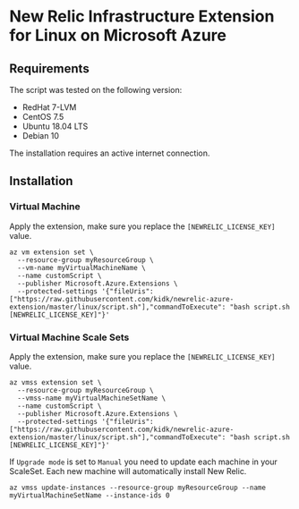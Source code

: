 # New Relic Infrastructure Extension for Linux on Microsoft Azure

## Requirements

The script was tested on the following version:
* RedHat 7-LVM
* CentOS 7.5
* Ubuntu 18.04 LTS
* Debian 10

The installation requires an active internet connection.

## Installation

### Virtual Machine

Apply the extension, make sure you replace the `[NEWRELIC_LICENSE_KEY]` value.
```
az vm extension set \
  --resource-group myResourceGroup \
  --vm-name myVirtualMachineName \
  --name customScript \
  --publisher Microsoft.Azure.Extensions \
  --protected-settings '{"fileUris": ["https://raw.githubusercontent.com/kidk/newrelic-azure-extension/master/linux/script.sh"],"commandToExecute": "bash script.sh [NEWRELIC_LICENSE_KEY]"}'
```

### Virtual Machine Scale Sets

Apply the extension, make sure you replace the `[NEWRELIC_LICENSE_KEY]` value.
```
az vmss extension set \
  --resource-group myResourceGroup \
  --vmss-name myVirtualMachineSetName \
  --name customScript \
  --publisher Microsoft.Azure.Extensions \
  --protected-settings '{"fileUris": ["https://raw.githubusercontent.com/kidk/newrelic-azure-extension/master/linux/script.sh"],"commandToExecute": "bash script.sh [NEWRELIC_LICENSE_KEY]"}'
```

If `Upgrade mode` is set to `Manual` you need to update each machine in your ScaleSet. Each new machine will automatically install New Relic.
```
az vmss update-instances --resource-group myResourceGroup --name myVirtualMachineSetName --instance-ids 0
```
